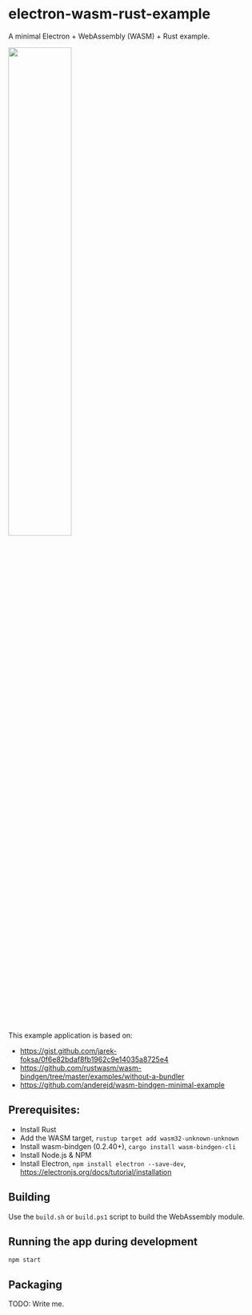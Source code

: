 electron-wasm-rust-example
==========================

A minimal Electron + WebAssembly (WASM) + Rust example.

<img src="https://user-images.githubusercontent.com/3704611/55944698-73ff7400-5c49-11e9-82f0-ade167ae2754.png" width="50%">

This example application is based on:

 - https://gist.github.com/jarek-foksa/0f6e82bdaf8fb1962c9e14035a8725e4
 - https://github.com/rustwasm/wasm-bindgen/tree/master/examples/without-a-bundler
 - https://github.com/anderejd/wasm-bindgen-minimal-example

Prerequisites:
--------------

 - Install Rust
 - Add the WASM target, `rustup target add wasm32-unknown-unknown`
 - Install wasm-bindgen (0.2.40+), `cargo install wasm-bindgen-cli`
 - Install Node.js & NPM
 - Install Electron, `npm install electron --save-dev`, <https://electronjs.org/docs/tutorial/installation>

Building
--------

Use the `build.sh` or `build.ps1` script to build the WebAssembly module.

Running the app during development
----------------------------------

`npm start`

Packaging
---------

TODO: Write me.

